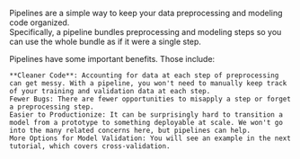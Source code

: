Pipelines are a simple way to keep your data preprocessing and modeling code organized. <br/>
Specifically, a pipeline bundles preprocessing and modeling steps so you can use the whole bundle as if it were a single step.<br/>

Pipelines have some important benefits. Those include:

    **Cleaner Code**: Accounting for data at each step of preprocessing can get messy. With a pipeline, you won't need to manually keep track of your training and validation data at each step.
    Fewer Bugs: There are fewer opportunities to misapply a step or forget a preprocessing step.
    Easier to Productionize: It can be surprisingly hard to transition a model from a prototype to something deployable at scale. We won't go into the many related concerns here, but pipelines can help.
    More Options for Model Validation: You will see an example in the next tutorial, which covers cross-validation.
